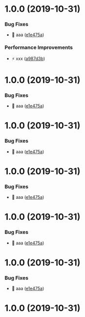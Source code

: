 # 1.0.0 (2019-10-31)


### Bug Fixes

* 🐛 aaa ([e1e475a](https://github.com/QinZhen001/leetcode/commit/e1e475aa15237e0ac89e7ca45da2a52a67820cde))


### Performance Improvements

* ⚡️ xxx ([a987d3b](https://github.com/QinZhen001/leetcode/commit/a987d3b686d52b5cca3ee74773f120c24790e7dc))



# 1.0.0 (2019-10-31)


### Bug Fixes

* 🐛 aaa ([e1e475a](https://github.com/QinZhen001/leetcode/commit/e1e475aa15237e0ac89e7ca45da2a52a67820cde))



# 1.0.0 (2019-10-31)


### Bug Fixes

* 🐛 aaa ([e1e475a](https://github.com/QinZhen001/leetcode/commit/e1e475aa15237e0ac89e7ca45da2a52a67820cde))



# 1.0.0 (2019-10-31)


### Bug Fixes

* 🐛 aaa ([e1e475a](https://github.com/QinZhen001/leetcode/commit/e1e475aa15237e0ac89e7ca45da2a52a67820cde))



# 1.0.0 (2019-10-31)


### Bug Fixes

* 🐛 aaa ([e1e475a](https://github.com/QinZhen001/leetcode/commit/e1e475aa15237e0ac89e7ca45da2a52a67820cde))



# 1.0.0 (2019-10-31)


### Bug Fixes

* 🐛 aaa ([e1e475a](https://github.com/QinZhen001/leetcode/commit/e1e475aa15237e0ac89e7ca45da2a52a67820cde))



# 1.0.0 (2019-10-31)




